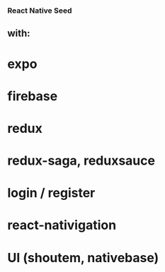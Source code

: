 ### React Native Seed
## with:
# expo
# firebase
# redux
# redux-saga, reduxsauce
# login / register
# react-nativigation
# UI (shoutem, nativebase)
